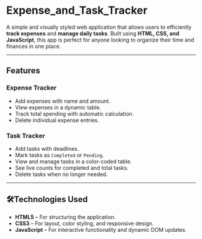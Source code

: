 # Expense_and_Task_Tracker

A simple and visually styled web application that allows users to efficiently **track expenses** and **manage daily tasks**. Built using **HTML, CSS, and JavaScript**, this app is perfect for anyone looking to organize their time and finances in one place.

---

## Features

###  Expense Tracker
- Add expenses with name and amount.
- View expenses in a dynamic table.
- Track total spending with automatic calculation.
- Delete individual expense entries.

### Task Tracker
- Add tasks with deadlines.
- Mark tasks as `Completed` or `Pending`.
- View and manage tasks in a color-coded table.
- See live counts for completed and total tasks.
- Delete tasks when no longer needed.

---

## 🛠Technologies Used

- **HTML5** – For structuring the application.
- **CSS3** – For layout, color styling, and responsive design.
- **JavaScript** – For interactive functionality and dynamic DOM updates.
